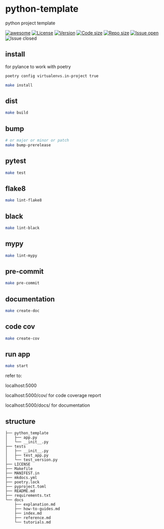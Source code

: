 # python-template
python project template

[![awesome](https://cdn.rawgit.com/sindresorhus/awesome/d7305f38d29fed78fa85652e3a63e154dd8e8829/media/badge.svg)](https://github.com/KiLJ4EdeN/)
[![License](https://img.shields.io/github/license/KiLJ4EdeN/python-template)](https://img.shields.io/github/license/KiLJ4EdeN/python-template) [![Version](https://img.shields.io/github/v/tag/KiLJ4EdeN/python-template)](https://img.shields.io/github/v/tag/KiLJ4EdeN/python-template) [![Code size](https://img.shields.io/github/languages/code-size/KiLJ4EdeN/python-template)](https://img.shields.io/github/languages/code-size/KiLJ4EdeN/python-template) [![Repo size](https://img.shields.io/github/repo-size/KiLJ4EdeN/python-template)](https://img.shields.io/github/repo-size/KiLJ4EdeN/python-template) [![Issue open](https://img.shields.io/github/issues/KiLJ4EdeN/python-template)](https://img.shields.io/github/issues/KiLJ4EdeN/python-template)
![Issue closed](https://img.shields.io/github/issues-closed/KiLJ4EdeN/python-template)

## install
for pylance to work with poetry
```bash
poetry config virtualenvs.in-project true
```
```bash
make install
```

## dist
```bash
make build
```

## bump
```bash
# or major or minor or patch
make bump-prerelease
```

## pytest
```bash
make test
```

## flake8
```bash
make lint-flake8
```

## black
```bash
make lint-black
```

## mypy
```bash
make lint-mypy
```

## pre-commit
```bash
make pre-commit
```

## documentation
```bash
make create-doc
```

## code cov
```bash
make create-cov
```

## run app
```bash
make start
```

refer to:


localhost:5000

localhost:5000/cov/ for code coverage report

localhost:5000/docs/ for documentation


## structure
```
├── python_template
│   ├── app.py
│   └── __init__.py
├── tests
│   ├── __init__.py
│   ├── test_app.py
│   └── test_version.py
├── LICENSE
├── Makefile
├── MANIFEST.in
├── mkdocs.yml
├── poetry.lock
├── pyproject.toml
├── README.md
├── requirements.txt
└── docs
    ├── explanation.md
    ├── how-to-guides.md
    ├── index.md
    ├── reference.md
    └── tutorials.md
```
